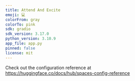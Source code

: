 ```yaml
---
title: Attend And Excite
emoji: 💻
colorFrom: gray
colorTo: pink
sdk: gradio
sdk_version: 3.17.0
python_version: 3.10.9
app_file: app.py
pinned: false
license: mit
---
```


Check out the configuration reference at https://huggingface.co/docs/hub/spaces-config-reference

